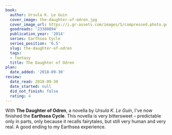 ```yaml
---
book:
  author: Ursula K. Le Guin
  cover_image: the-daughter-of-odren.jpg
  cover_image_url: https://i.gr-assets.com/images/S/compressed.photo.goodreads.com/books/1422929380l/23380894.jpg
  goodreads: '23380894'
  publication_year: '2014'
  series: Earthsea Cycle
  series_position: '6.5'
  slug: the-daughter-of-odren
  tags:
  - fantasy
  title: The Daughter of Odren
plan:
  date_added: '2018-09-30'
review:
  date_read: 2018-09-30
  date_started: null
  did_not_finish: false
  rating: 4
---
```


With **The Daughter of Odren**, a novella by *Ursula K. Le Guin*, I've now finished the **Earthsea Cycle**. This novella is very bittersweet – predictable only in parts, only because it recalls fairytales, but still very human and very real. A good ending to my Earthsea experience.
